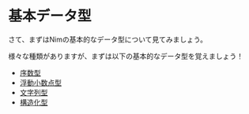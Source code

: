 # 基本データ型

さて、まずはNimの基本的なデータ型について見てみましょう。

様々な種類がありますが、まずは以下の基本的なデータ型を覚えましょう！

* [序数型](/types/ordinal.html)
* [浮動小数点型](/types/floating.html)
* [文字列型](/types/string.html)
* [構造化型](/types/structured.html)
